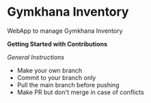 # Gymkhana Inventory
WebApp to manage Gymkhana Inventory

**Getting Started with Contributions**

*General Instructions*
- Make your own branch
- Commit to your branch only
- Pull the main branch before pushing
- Make PR but don't merge in case of conflicts

